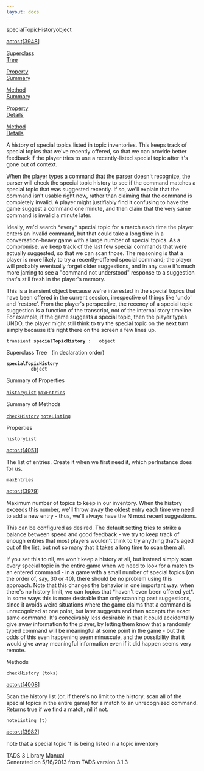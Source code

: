 ```yaml
---
layout: docs
---
```

<span class="title">specialTopicHistory</span><span class="type">object</span>

[actor.t](../file/actor.t.html)\[[3948](../source/actor.t.html#3948)\]

[Superclass  
Tree](#_SuperClassTree_)

[Property  
Summary](#_PropSummary_)

[Method  
Summary](#_MethodSummary_)

[Property  
Details](#_Properties_)

[Method  
Details](#_Methods_)



A history of special topics listed in topic inventories. This keeps
track of special topics that we've recently offered, so that we can
provide better feedback if the player tries to use a recently-listed
special topic after it's gone out of context.

When the player types a command that the parser doesn't recognize, the
parser will check the special topic history to see if the command
matches a special topic that was suggested recently. If so, we'll
explain that the command isn't usable right now, rather than claiming
that the command is completely invalid. A player might justifiably find
it confusing to have the game suggest a command one minute, and then
claim that the very same command is invalid a minute later.

Ideally, we'd search \*every\* special topic for a match each time the
player enters an invalid command, but that could take a long time in a
conversation-heavy game with a large number of special topics. As a
compromise, we keep track of the last few special commands that were
actually suggested, so that we can scan those. The reasoning is that a
player is more likely to try a recently-offered special command; the
player will probably eventually forget older suggestions, and in any
case it's much more jarring to see a "command not understood" response
to a suggestion that's still fresh in the player's memory.

This is a transient object because we're interested in the special
topics that have been offered in the current session, irrespective of
things like 'undo' and 'restore'. From the player's perspective, the
recency of a special topic suggestion is a function of the transcript,
not of the internal story timeline. For example, if the game suggests a
special topic, then the player types UNDO, the player might still think
to try the special topic on the next turn simply because it's right
there on the screen a few lines up.

`transient `**`specialTopicHistory`**` :   object`



<span id="_SuperClassTree_"></span>



<span class="hdln">Superclass Tree</span>   (in declaration order)



**`specialTopicHistory`**  
`         object`  
<span id="_PropSummary_"></span>



<span class="hdln">Summary of Properties</span>  



[`historyList`](#historyList) [`maxEntries`](#maxEntries)

<span id="_MethodSummary_"></span>



<span class="hdln">Summary of Methods</span>  



[`checkHistory`](#checkHistory) [`noteListing`](#noteListing)

<span id="_Properties_"></span>



<span class="hdln">Properties</span>  



<span id="historyList"></span>

`historyList`

[actor.t](../file/actor.t.html)\[[4051](../source/actor.t.html#4051)\]



The list of entries. Create it when we first need it, which perInstance
does for us.



<span id="maxEntries"></span>

`maxEntries`

[actor.t](../file/actor.t.html)\[[3979](../source/actor.t.html#3979)\]



Maximum number of topics to keep in our inventory. When the history
exceeds this number, we'll throw away the oldest entry each time we need
to add a new entry - thus, we'll always have the N most recent
suggestions.

This can be configured as desired. The default setting tries to strike a
balance between speed and good feedback - we try to keep track of enough
entries that most players wouldn't think to try anything that's aged out
of the list, but not so many that it takes a long time to scan them all.

If you set this to nil, we won't keep a history at all, but instead
simply scan every special topic in the entire game when we need to look
for a match to an entered command - in a game with a small number of
special topics (on the order of, say, 30 or 40), there should be no
problem using this approach. Note that this changes the behavior in one
important way: when there's no history limit, we can topics that
\*haven't even been offered yet\*. In some ways this is more desirable
than only scanning past suggestions, since it avoids weird situations
where the game claims that a command is unrecognized at one point, but
later suggests and then accepts the exact same command. It's conceivably
less desirable in that it could accidentally give away information to
the player, by letting them know that a randomly typed command will be
meaningful at some point in the game - but the odds of this even
happening seem minuscule, and the possibility that it would give away
meaningful information even if it did happen seems very remote.



<span id="_Methods_"></span>



<span class="hdln">Methods</span>  



<span id="checkHistory"></span>

`checkHistory (toks)`

[actor.t](../file/actor.t.html)\[[4008](../source/actor.t.html#4008)\]



Scan the history list (or, if there's no limit to the history, scan all
of the special topics in the entire game) for a match to an unrecognized
command. Returns true if we find a match, nil if not.



<span id="noteListing"></span>

`noteListing (t)`

[actor.t](../file/actor.t.html)\[[3982](../source/actor.t.html#3982)\]



note that a special topic 't' is being listed in a topic inventory





TADS 3 Library Manual  
Generated on 5/16/2013 from TADS version 3.1.3


